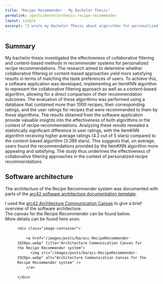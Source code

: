 ```yaml
---
title: "Recipe Recommender - My Bachelor Thesis"
permalink: /posts/bachelorthesis-recipe-recommender
layout: single
excerpt: "I wrote my Bachelor Thesis about algorithms for personalized recipe recommendations - here are some insights!"
---
```


## Summary

My bachelor thesis investigated the effectiveness of collaborative filtering and content-based methods in
recommender systems for personalized recipe recommendations. The research aimed to determine whether
collaborative filtering or content-based approaches yield more satisfying results in terms of matching the
taste preferences of users. To achieve this, a software application was developed, implementing an
ItemKNN algorithm to represent the collaborative filtering approach as well as a content-based algorithm,
allowing for a direct comparison of their recommendation outcomes.
The evaluation of these algorithms was performed using a database that contained more than 1000 recipes,
their corresponding ratings, and the user ratings for recipes that were recommended to them by these algorithms.
The results obtained from the software application provide valuable insights into the effectiveness of both algorithms
in the context of recipe recommendations. Analyzing these results revealed a statistically significant difference in
user ratings, with the ItemKNN algorithm receiving higher average ratings (4.2 out of 5 stars) compared to
the content-based algorithm (3.389 stars). This suggests that, on average, users found the recommendations
provided by the ItemKNN algorithm more appealing and satisfying. The study thus underlines the effectiveness
of collaborative filtering approaches in the context of personalized recipe recommendations.

## Software architecture

The architecture of the Recipe Recommender system was documented with parts of the
[arc42 software architecture documentation template](https://arc42.org/).  

I used the [arc42 Architecture Communication Canvas](https://canvas.arc42.org/architecture-communication-canvas)
to give a brief overview of the software architecture.  
The canvas for the Recipe Recommender can be found below.  
More details can be found here soon.

<figure>

    <div class="image-container">
      
        <a href="/images/posts/ba/acc-RecipeRecommender-1920px.webp" title="Architecture Communication Canvas for the Recipe Recommender system">
          <img src="/images/posts/ba/acc-RecipeRecommender-1920px.webp" alt="Architecture Communication Canvas for the Recipe Recommender system" />
        </a>

    </div>

</figure>